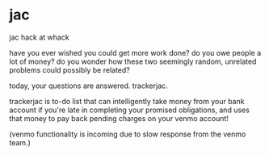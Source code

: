 # jac
jac hack at whack

have you ever wished you could get more work done? do you owe people a lot of money? do you wonder how these two seemingly random, unrelated problems could possibly be related?

today, your questions are answered. trackerjac.

trackerjac is to-do list that can intelligently take money from your bank account if you're late in completing your promised obligations, and uses that money to pay back pending charges on your venmo account!

(venmo functionality is incoming due to slow response from the venmo team.)
